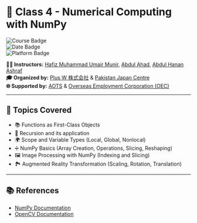 # 🤖 Class 4 - Numerical Computing with NumPy

![Course Badge](https://img.shields.io/badge/Course-IT%20%26%20Japanese%20Language-blue)  
![Date Badge](https://img.shields.io/badge/Date-February%2011%2C%202025-brightgreen)  
![Platform Badge](https://img.shields.io/badge/Platform-Python%20%7C%20NumPy-yellow)

**👨‍🏫 Instructors:** [Hafiz Muhammad Umair Munir](https://www.linkedin.com/in/hafiz-muhammad-umair-munir-b929b0173/), [Abdul Ahad](https://www.linkedin.com/in/ahad-pro-soft/), [Abdul Hanan Ashraf](https://www.linkedin.com/in/abdul-hanan-ashraf-156115157/)  
**🎓 Organized by:** [Plus W 株式会社](https://www.linkedin.com/company/plus-w) & [Pakistan Japan Centre](https://www.linkedin.com/company/pakistan-japan-centre)  
**🌐 Supported by:** [AOTS](https://www.linkedin.com/company/aotsjapan/) & [Overseas Employment Corporation (OEC)](https://oec.gov.pk/)

---

## 🧠 Topics Covered
- 📚 Functions as First-Class Objects
- 🔄 Recursion and its application
- 🌍 Scope and Variable Types (Local, Global, Nonlocal)
- ➗ NumPy Basics (Array Creation, Operations, Slicing, Reshaping)
- 🖼️ Image Processing with NumPy (Indexing and Slicing)
- 🏞️ Augmented Reality Transformation (Scaling, Rotation, Translation)

---

## 📚 References
- [NumPy Documentation](https://numpy.org/doc/)
- [OpenCV Documentation](https://opencv.org/documentation/)
